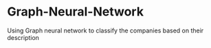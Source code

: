 # Graph-Neural-Network
 Using Graph neural network to classify the companies based on their description
